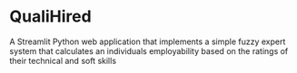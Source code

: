 # QualiHired
 A Streamlit Python web application that implements a simple fuzzy expert system that calculates an individuals employability based on the ratings of their technical and soft skills
